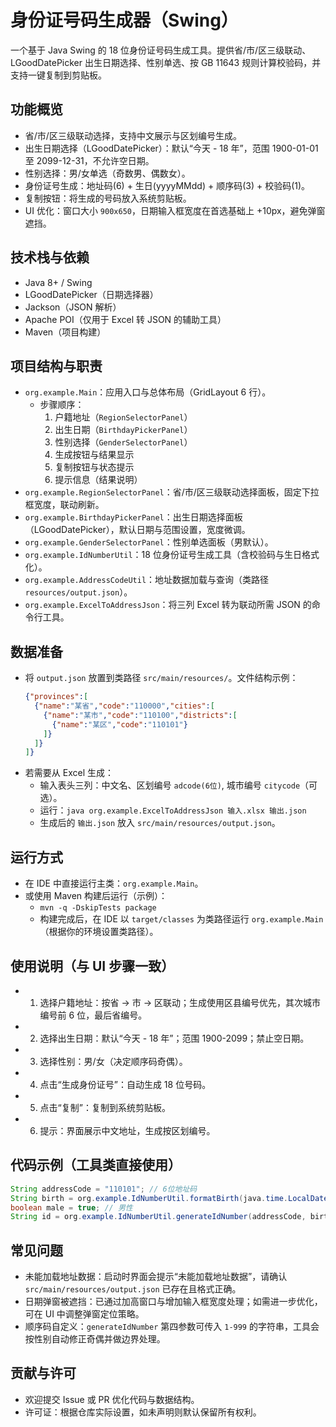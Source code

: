 # 身份证号码生成器（Swing）

一个基于 Java Swing 的 18 位身份证号码生成工具。提供省/市/区三级联动、LGoodDatePicker 出生日期选择、性别单选、按 GB 11643 规则计算校验码，并支持一键复制到剪贴板。

## 功能概览
- 省/市/区三级联动选择，支持中文展示与区划编号生成。
- 出生日期选择（LGoodDatePicker）：默认“今天 - 18 年”，范围 1900-01-01 至 2099-12-31，不允许空日期。
- 性别选择：男/女单选（奇数男、偶数女）。
- 身份证号生成：地址码(6) + 生日(yyyyMMdd) + 顺序码(3) + 校验码(1)。
- 复制按钮：将生成的号码放入系统剪贴板。
- UI 优化：窗口大小 `900x650`，日期输入框宽度在首选基础上 +10px，避免弹窗遮挡。

## 技术栈与依赖
- Java 8+ / Swing
- LGoodDatePicker（日期选择器）
- Jackson（JSON 解析）
- Apache POI（仅用于 Excel 转 JSON 的辅助工具）
- Maven（项目构建）

## 项目结构与职责
- `org.example.Main`：应用入口与总体布局（GridLayout 6 行）。
  - 步骤顺序：
    1) 户籍地址（`RegionSelectorPanel`）
    2) 出生日期（`BirthdayPickerPanel`）
    3) 性别选择（`GenderSelectorPanel`）
    4) 生成按钮与结果显示
    5) 复制按钮与状态提示
    6) 提示信息（结果说明）
- `org.example.RegionSelectorPanel`：省/市/区三级联动选择面板，固定下拉框宽度，联动刷新。
- `org.example.BirthdayPickerPanel`：出生日期选择面板（LGoodDatePicker），默认日期与范围设置，宽度微调。
- `org.example.GenderSelectorPanel`：性别单选面板（男默认）。
- `org.example.IdNumberUtil`：18 位身份证号生成工具（含校验码与生日格式化）。
- `org.example.AddressCodeUtil`：地址数据加载与查询（类路径 `resources/output.json`）。
- `org.example.ExcelToAddressJson`：将三列 Excel 转为联动所需 JSON 的命令行工具。

## 数据准备
- 将 `output.json` 放置到类路径 `src/main/resources/`。文件结构示例：
  ```json
  {"provinces":[
    {"name":"某省","code":"110000","cities":[
      {"name":"某市","code":"110100","districts":[
        {"name":"某区","code":"110101"}
      ]}
    ]}
  ]}
  ```
- 若需要从 Excel 生成：
  - 输入表头三列：中文名、区划编号 `adcode(6位)`, 城市编号 `citycode`（可选）。
  - 运行：`java org.example.ExcelToAddressJson 输入.xlsx 输出.json`
  - 生成后的 `输出.json` 放入 `src/main/resources/output.json`。

## 运行方式
- 在 IDE 中直接运行主类：`org.example.Main`。
- 或使用 Maven 构建后运行（示例）：
  - `mvn -q -DskipTests package`
  - 构建完成后，在 IDE 以 `target/classes` 为类路径运行 `org.example.Main`（根据你的环境设置类路径）。

## 使用说明（与 UI 步骤一致）
- 1) 选择户籍地址：按省 -> 市 -> 区联动；生成使用区县编号优先，其次城市编号前 6 位，最后省编号。
- 2) 选择出生日期：默认“今天 - 18 年”；范围 1900-2099；禁止空日期。
- 3) 选择性别：男/女（决定顺序码奇偶）。
- 4) 点击“生成身份证号”：自动生成 18 位号码。
- 5) 点击“复制”：复制到系统剪贴板。
- 6) 提示：界面展示中文地址，生成按区划编号。

## 代码示例（工具类直接使用）
```java
String addressCode = "110101"; // 6位地址码
String birth = org.example.IdNumberUtil.formatBirth(java.time.LocalDate.of(2000, 1, 1));
boolean male = true; // 男性
String id = org.example.IdNumberUtil.generateIdNumber(addressCode, birth, male, null);
```

## 常见问题
- 未能加载地址数据：启动时界面会提示“未能加载地址数据”，请确认 `src/main/resources/output.json` 已存在且格式正确。
- 日期弹窗被遮挡：已通过加高窗口与增加输入框宽度处理；如需进一步优化，可在 UI 中调整弹窗定位策略。
- 顺序码自定义：`generateIdNumber` 第四参数可传入 `1-999` 的字符串，工具会按性别自动修正奇偶并做边界处理。

## 贡献与许可
- 欢迎提交 Issue 或 PR 优化代码与数据结构。
- 许可证：根据仓库实际设置，如未声明则默认保留所有权利。
